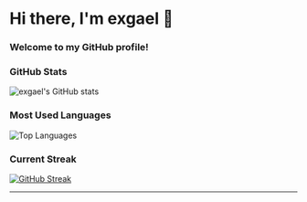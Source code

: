 <!--
**exgael/exgael** is a ✨ _special_ ✨ repository because its `README.md` (this file) appears on your GitHub profile.

Here are some ideas to get you started:

- 🔭 I’m currently working on ...
- 🌱 I’m currently learning ...
- 👯 I’m looking to collaborate on ...
- 🤔 I’m looking for help with ...
- 💬 Ask me about ...
- 📫 How to reach me: ...
- 😄 Pronouns: ...
- ⚡ Fun fact: ...
-->

# Hi there, I'm exgael 👋

### Welcome to my GitHub profile!

### GitHub Stats

![exgael's GitHub stats](https://github-readme-stats-zeta-ten-80.vercel.app/api?username=exgael&show_icons=true&theme=radical&count_private=true)

### Most Used Languages

![Top Languages](https://github-readme-stats-zeta-ten-80.vercel.app/api/top-langs/?username=exgael&layout=compact&theme=radical&count_private=true)

### Current Streak

[![GitHub Streak](http://github-readme-streak-stats.herokuapp.com?user=exgael&theme=radical&date_format=j%20M%5B%20Y%5D)](https://git.io/streak-stats)

---

